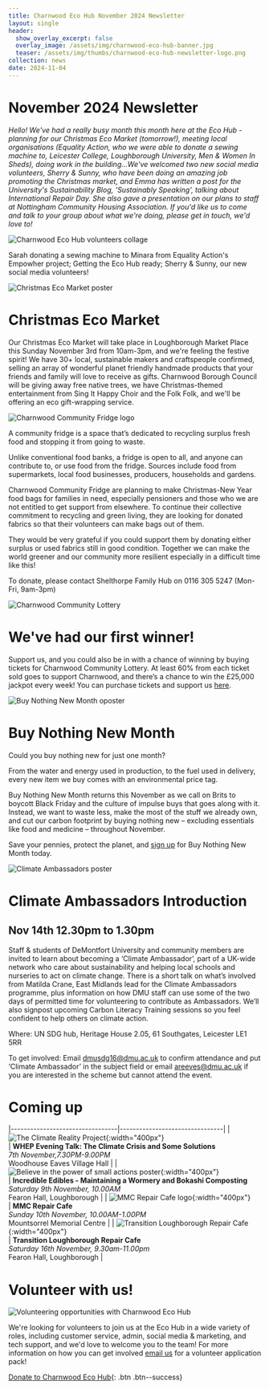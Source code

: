 ```yaml
---
title: Charnwood Eco Hub November 2024 Newsletter
layout: single
header:
  show_overlay_excerpt: false
  overlay_image: /assets/img/charnwood-eco-hub-banner.jpg
  teaser: /assets/img/thumbs/charnwood-eco-hub-newsletter-logo.png
collection: news
date: 2024-11-04
---
```

# November 2024 Newsletter

*Hello! We've had a really busy month this month here at the Eco Hub - planning for our Christmas Eco Market (tomorrow!), meeting local organisations (Equality Action, who we were able to donate a sewing machine to, Leicester College, Loughborough University, Men & Women In Sheds), doing work in the building...We've welcomed two new social media volunteers, Sherry &  Sunny, who have been doing an amazing job promoting the Christmas market, and Emma has written a post for the University's Sustainability Blog, 'Sustainably Speaking', talking about International Repair Day. She also gave a presentation on our plans to staff at Nottingham Community Housing Association. If you'd like us to come and talk to your group about what we're doing, please get in touch, we'd love to!*


![Charnwood Eco Hub volunteers collage](/assets/img/november2024-newsletter-volunteers.png)

Sarah donating a sewing machine to Minara from Equality Action's Empowher project; Getting the Eco Hub ready; Sherry & Sunny, our new social media volunteers!


![Christmas Eco Market poster](/assets/img/christmas-eco-market.png)

# Christmas Eco Market

Our Christmas Eco Market will take place in Loughborough Market Place this Sunday November 3rd from 10am-3pm, and we're feeling the festive spirit! We have 30+ local, sustainable makers and craftspeople confirmed, selling an array of wonderful planet friendly handmade products that your friends and family will love to receive as gifts. Charnwood Borough Council will be giving away free native trees, we have Christmas-themed entertainment from Sing It Happy Choir and the Folk Folk, and we'll be offering an eco gift-wrapping service.


![Charnwood Community Fridge logo](/assets/img/charnwood-community-fridge.png)
 
A community fridge is a space that’s dedicated to recycling surplus fresh food and stopping it from going to waste. 

Unlike conventional food banks, a fridge is open to all, and anyone can contribute to, or use food from the fridge. Sources include food from supermarkets, local food businesses, producers, households and gardens. 

Charnwood Community Fridge are planning to make Christmas-New Year food bags for families in need, especially pensioners and those who we are not entitled to get support from elsewhere. To continue their collective commitment to recycling and green living, they are looking for donated fabrics so that their volunteers can make bags out of them.

They would be very grateful if you could support them by donating either surplus or used fabrics still in good condition. Together we can make the world greener and our community more resilient especially in a difficult time like this!

To donate, please contact Shelthorpe Family Hub on 0116 305 5247 (Mon-Fri, 9am-3pm)


![Charnwood Community Lottery](/assets/img/charnwood-community-lottery-poster.png)

# We've had our first winner!

Support us, and you could also be in with a chance of winning by buying tickets for Charnwood Community Lottery.  At least 60% from each ticket sold goes to support Charnwood, and there’s a chance to win the £25,000 jackpot every week! You can purchase tickets and support us 
[here](https://www.charnwoodlottery.co.uk/support/charnwood-eco-hub).


![Buy Nothing New Month oposter](/assets/img/buy-nothing-new-month.png)

# Buy Nothing New Month
 
Could you buy nothing new for just one month?

From the water and energy used in production, to the fuel used in delivery, every new item we buy comes with an environmental price tag.  

Buy Nothing New Month returns this November as we call on Brits to boycott Black Friday and the culture of impulse buys that goes along with it. Instead, we want to waste less, make the most of the stuff we already own, and cut our carbon footprint by buying nothing new – excluding essentials like food and medicine – throughout November.  

Save your pennies, protect the planet, and [sign up](https://confirmsubscription.com/h/i/179557A31835925F) for Buy Nothing New Month today. 


![Climate Ambassadors poster](/assets/img/climate-ambassadors-globe.png)

# Climate Ambassadors Introduction
## Nov 14th 12.30pm to 1.30pm
 
Staff & students of DeMontfort University and community members are invited to learn about becoming a ‘Climate Ambassador’, part of a UK-wide network who care about sustainability and helping local schools and nurseries to act on climate change. There is a short talk on what’s involved from Matilda Crane, East Midlands lead for the Climate Ambassadors programme, plus information on how DMU staff can use some of the two days of permitted time for volunteering to contribute as Ambassadors. We’ll also signpost upcoming Carbon Literacy Training sessions so you feel confident to help others on climate action.

Where: UN SDG hub, Heritage House 2.05, 61 Southgates, Leicester LE1 5RR

To get involved: Email [dmusdg16@dmu.ac.uk](mailto:dmusdg16@dmu.ac.uk?subject=Climate%20Ambassador) to confirm attendance and put ‘Climate Ambassador’ in the subject field or email [areeves@dmu.ac.uk](mailto:areeves@dmu.ac.uk?subject=Climate%20Ambassador) if you are interested in the scheme but cannot attend the event.


# Coming up

|---------------------------------|--------------------------------|
| ![The Climate Reality Project](/assets/img/climate-reality-project.png){:width="400px"}<br/> | **WHEP Evening Talk: The Climate Crisis and Some Solutions**<br/> *7th November,7.30PM-9.00PM* <br/> Woodhouse Eaves Village Hall |
| ![Believe in the power of small actions poster](/assets/img/believe-in-the-power-of-small-actions-logo.png){:width="400px"}<br/> | **Incredible Edibles - Maintaining a Wormery and Bokashi Composting**<br/> *Saturday 9th November, 10.00AM* <br/> Fearon Hall, Loughborough |
| ![MMC Repair Cafe logo](/assets/img/mmc-repair-cafe-logo.png){:width="400px"}<br/> | **MMC Repair Cafe**<br/> *Sunday 10th November, 10.00AM-1.00PM*<br/> Mountsorrel Memorial Centre |
| ![Transition Loughborough Repair Cafe](/assets/img/transition-loughborough-logo.png){:width="400px"}<br/> | **Transition Loughborough Repair Cafe**<br/> *Saturday 16th November, 9.30am-11.00pm*<br/> Fearon Hall, Loughborough |


# Volunteer with us!

![Volunteering opportunities with Charnwood Eco Hub](/assets/img/support-us.jpg)

We're looking for volunteers to join us at the Eco Hub in a wide variety of roles, including customer service, admin, social media & marketing, and tech support, and we'd love to welcome you to the team! For more information on how you can get involved [email us](https://docs.google.com/forms/d/e/1FAIpQLSeGo3mESDCTtnzJm9ctt5N1_2oxnxEa7L5eaE44EeFFEtnFww/viewform) for a volunteer application pack!

[Donate to Charnwood Eco Hub](https://www.paypal.com/donate/?hosted_button_id=V54MWPK2EZGPY){: .btn .btn--success}


